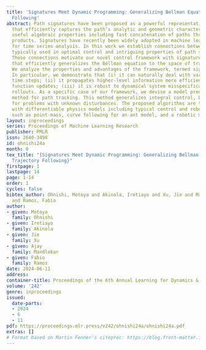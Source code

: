 ```yaml
---
title: 'Signatures Meet Dynamic Programming: Generalizing Bellman Equations for Trajectory
  Following'
abstract: Path signatures have been proposed as a powerful representation of paths
  that efficiently captures the path’s analytic and geometric characteristics, having
  useful algebraic properties including fast concatenation of paths through tensor
  products. Signatures have recently been widely adopted in machine learning problems
  for time series analysis. In this work we establish connections between value functions
  typically used in optimal control and intriguing properties of path signatures.
  These connections motivate our novel control framework with signature transforms
  that efficiently generalizes the Bellman equation to the space of trajectories.
  We analyze the properties and advantages of the framework, termed signature control.
  In particular, we demonstrate that (i) it can naturally deal with varying/adaptive
  time steps; (ii) it propagates higher-level information more efficiently than value
  function updates; (iii) it is robust to dynamical system misspecification over long
  rollouts. As a specific case of our framework, we devise a model predictive control
  method for path tracking. This method generalizes integral control, being suitable
  for problems with unknown disturbances. The proposed algorithms are tested in simulation,
  with differentiable physics models including typical control and robotics tasks
  such as point-mass, curve following for an ant model, and a robotic manipulator.
layout: inproceedings
series: Proceedings of Machine Learning Research
publisher: PMLR
issn: 2640-3498
id: ohnishi24a
month: 0
tex_title: "{Signatures Meet Dynamic Programming: Generalizing Bellman Equations for
  Trajectory Following}"
firstpage: 1
lastpage: 14
page: 1-14
order: 1
cycles: false
bibtex_author: Ohnishi, Motoya and Akinola, Iretiayo and Xu, Jie and Mandlekar, Ajay
  and Ramos, Fabio
author:
- given: Motoya
  family: Ohnishi
- given: Iretiayo
  family: Akinola
- given: Jie
  family: Xu
- given: Ajay
  family: Mandlekar
- given: Fabio
  family: Ramos
date: 2024-06-11
address:
container-title: Proceedings of the 6th Annual Learning for Dynamics & Control Conference
volume: '242'
genre: inproceedings
issued:
  date-parts:
  - 2024
  - 6
  - 11
pdf: https://proceedings.mlr.press/v242/ohnishi24a/ohnishi24a.pdf
extras: []
# Format based on Martin Fenner's citeproc: https://blog.front-matter.io/posts/citeproc-yaml-for-bibliographies/
---
```

